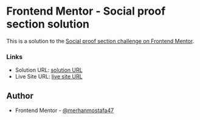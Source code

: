 # Frontend Mentor - Social proof section solution

This is a solution to the [Social proof section challenge on Frontend Mentor](https://www.frontendmentor.io/challenges/social-proof-section-6e0qTv_bA).


### Links

- Solution URL: [solution URL](https://www.frontendmentor.io/solutions/social-proof-section-ryN-1agEc)
- Live Site URL: [live site URL ](https://merhanmostafa47.github.io/Social-Proof-Section/)

## Author

- Frontend Mentor - [@merhanmostafa47](https://www.frontendmentor.io/profile/merhanmostafa47)
